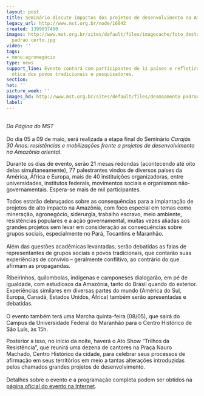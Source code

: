 ```yaml
---
layout: post
title: Seminário discute impactos dos projetos de desenvolvimento na Amazônia
legacy_url: http://www.mst.org.br/node/16042
created: 1399037400
images: http://www.mst.org.br/sites/default/files/imagecache/foto_destaque/desmaamento
  padrao certo.jpg
video: ''
tags:
- menu:agronegócio
type: news
support_line: Evento contará com participantes de 11 países e refletirá a área pela
  ótica dos povos tradicionais e pesquisadores.
section: 
hat: ''
picture_week: ''
images_hd: http://www.mst.org.br/sites/default/files/desmaamento padrao certo.jpg
label: 
---
```

<p><em><br>Da Página do MST</em><br><br>Do dia 05 a 09 de maio, será realizada a etapa final do Seminário <em>Carajás 30 Anos: resistências e mobilizações frente a projetos de desenvolvimento na Amazônia oriental</em>.</p><p>Durante os dias de evento, serão 21 mesas redondas (acontecendo até oito delas simultaneamente), 77 palestrantes vindos de diversos países da América, África e Europa, mais de 40 instituições organizadoras, entre universidades, institutos federais, movimentos sociais e organismos não-governamentais. Espera-se mais de mil participantes.</p><p>Todos estarão debruçados sobre as consequências para a implantação de projetos de alto impacto na Amazônia, com foco especial em temas como mineração, agronegócio, siderurgia, trabalho escravo, meio ambiente, resistências populares e a ação governamental, muitas vezes aliadas aos grandes projetos sem levar em consideração as consequências sobre grupos sociais, especialmente no Pará, Tocantins e Maranhão.<br><br>Além das questões acadêmicas levantadas, serão debatidas as falas de representantes de grupos sociais e povos tradicionais, que contarão suas experiências de convívio – geralmente conflitivo, ao contrário do que afirmam as propagandas.</p><p>Ribeirinhos, quilombolas, indígenas e camponeses dialogarão, em pé de igualdade, com estudiosos da Amazônia, tanto do Brasil quando do exterior. Experiências similares em diversas partes do mundo (América do Sul, Europa, Canadá, Estados Unidos, África) também serão apresentadas e debatidas.<br><br>O evento também terá uma Marcha quinta-feira (08/05), que sairá do Campus da Universidade Federal do Maranhão para o Centro Histórico de São Luís, às 15h.</p><p>Posterior a isso, no início da noite, haverá o Ato Show “Trilhos da Resistência”, que reunirá uma dezena de cantores na Praça Nauro Machado, Centro Histórico da cidade, para celebrar seus processos de afirmação em seus territórios em meio a tantas alterações introduzidas pelos chamados grandes projetos de desenvolvimento.<br><br>Detalhes sobre o evento e a programação completa podem ser obtidos na <a href="http:// www.seminariocarajas30anos.org">página oficial </a><a href="http:// www.seminariocarajas30anos.org">do evento na Internet</a>.</p>
